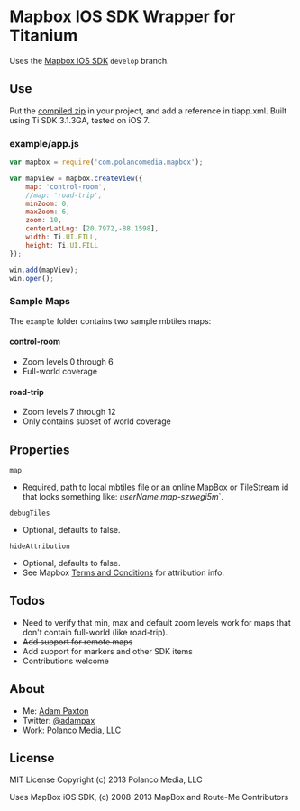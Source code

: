 # Mapbox IOS SDK Wrapper for Titanium

Uses the [Mapbox iOS SDK](https://github.com/mapbox/mapbox-ios-sdk) `develop` branch.

## Use

Put the [compiled zip](https://github.com/adampax/titanium-mapbox/tree/master/dist) in your project, and add a reference in tiapp.xml. Built using Ti SDK 3.1.3GA, tested on iOS 7.

### example/app.js

```javascript
var mapbox = require('com.polancomedia.mapbox');

var mapView = mapbox.createView({
    map: 'control-room',
    //map: 'road-trip',
    minZoom: 0,
    maxZoom: 6,
    zoom: 10,
    centerLatLng: [20.7972,-88.1598],
    width: Ti.UI.FILL,
    height: Ti.UI.FILL
});

win.add(mapView);
win.open();
```

### Sample Maps
The `example` folder contains two sample mbtiles maps:

#### control-room
* Zoom levels 0 through 6
* Full-world coverage

#### road-trip
* Zoom levels 7 through 12
* Only contains subset of world coverage

## Properties

`map`
* Required, path to local mbtiles file or an online MapBox or TileStream id that looks something like: _userName.map-szwegi5m_`.

`debugTiles`
* Optional, defaults to false.

`hideAttribution`
* Optional, defaults to false.
* See Mapbox [Terms and Conditions](https://www.mapbox.com/mapbox-ios-sdk/#attribution) for attribution info.

## Todos
* Need to verify that min, max and default zoom levels work for maps that don't contain full-world (like road-trip).
* ~~Add support for remote maps~~
* Add support for markers and other SDK items
* Contributions welcome

## About
* Me: [Adam Paxton](http://adampaxton.com) 
* Twitter: [@adampax](http://twitter.com/adampax)
* Work: [Polanco Media, LLC](http://polancomedia.com)

## License
MIT License
Copyright (c) 2013 Polanco Media, LLC

Uses MapBox iOS SDK, (c) 2008-2013 MapBox and Route-Me Contributors


